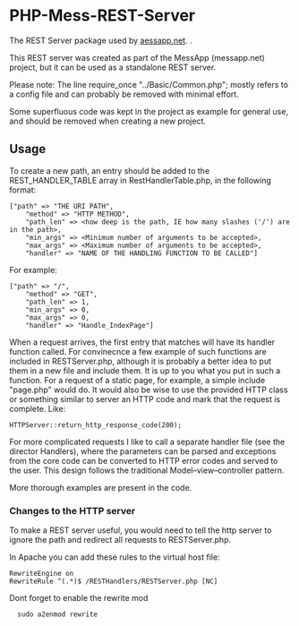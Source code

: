 # PHP-Mess-REST-Server
The REST Server package used by [aessapp.net](https://messapp.net). .

This REST server was created as part of the MessApp (messapp.net) project, but it can be used as a standalone REST server.

Please note: 
The line
  require_once "../Basic/Common.php";
mostly refers to a config file and can probably be removed with minimal effort.

Some superfluous code was kept in the project as example for general use, and should be removed when creating a new project.


## Usage
To create a new path, an entry should be added to the REST_HANDLER_TABLE array in RestHandlerTable.php, in the following format:

    ["path" => "THE URI PATH",
        "method" => "HTTP METHOD",
        "path_len" => <how deep is the path, IE how many slashes ('/') are in the path>,
        "min_args" => <Minimum number of arguments to be accepted>,
        "max_args" => <Maximum number of arguments to be accepted>,
        "handler" => "NAME OF THE HANDLING FUNCTION TO BE CALLED"]

For example:

    ["path" => "/",
        "method" => "GET",
        "path_len" => 1,
        "min_args" => 0,
        "max_args" => 0,
        "handler" => "Handle_IndexPage"]

When a request arrives, the first entry that matches will have its handler function called. For convinecnce a few example of such functions are included in RESTServer.php, although it is probably a better idea to put them in a new file and include them. It is up to you what you put in such a function. For a request of a static page, for example, a simple include "page.php" would do. It would also be wise to use the provided HTTP class or something similar to server an HTTP code and mark that the request is complete. Like:

    HTTPServer::return_http_response_code(200);

For more complicated requests I like to call a separate handler file (see the director Handlers), where the parameters can be parsed and exceptions from the core code  can be converted to HTTP error codes and served to the user. This design follows the traditional Model–view–controller pattern.

More thorough examples are present in the code.


### Changes to the HTTP server
To make a REST server useful, you would need to tell the http server to ignore the path and redirect all requests to RESTServer.php.

In Apache you can add these rules to the virtual host file:

    RewriteEngine on
    RewriteRule ^(.*)$ /RESTHandlers/RESTServer.php [NC]

Dont forget to enable the rewrite mod
      
      sudo a2enmod rewrite
